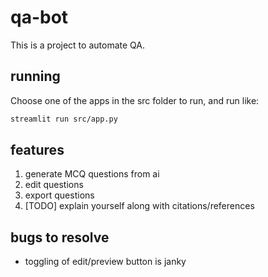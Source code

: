 # qa-bot

This is a project to automate QA. 

## running
Choose one of the apps in the src folder to run, and run like:
```sh
streamlit run src/app.py
```

## features
1. generate MCQ questions from ai
2. edit questions
3. export questions
4. [TODO] explain yourself along with citations/references

## bugs to resolve
- toggling of edit/preview button is janky
